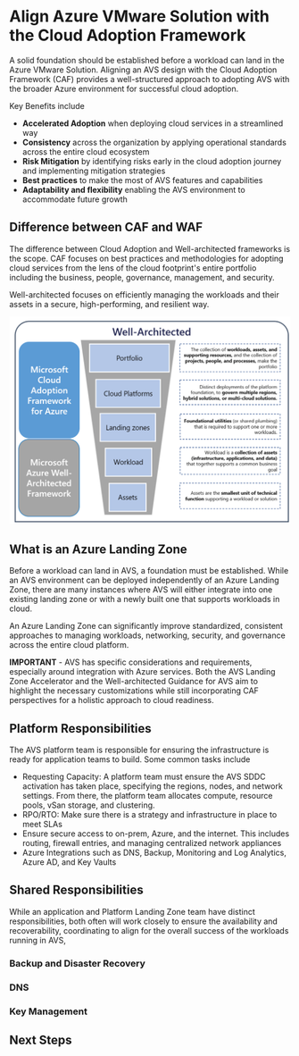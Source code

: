 # Align Azure VMware Solution with the Cloud Adoption Framework 
A solid foundation should be established before a workload can land in the Azure VMware Solution. Aligning an AVS design with the Cloud Adoption Framework (CAF) provides a well-structured approach to adopting AVS with the broader Azure environment for 
successful cloud adoption. 

Key Benefits include

- **Accelerated Adoption** when deploying cloud services in a streamlined way 
- **Consistency** across the organization by applying operational standards across the entire cloud ecosystem
- **Risk Mitigation** by identifying risks early in the cloud adoption journey and implementing mitigation strategies
- **Best practices** to make the most of AVS features and capabilities
- **Adaptability and flexibility** enabling the AVS environment to accommodate future growth

## Difference between CAF and WAF
The difference between Cloud Adoption and Well-architected frameworks is the scope. CAF focuses on best practices and methodologies for adopting cloud services from the lens of the cloud footprint's entire portfolio including the business, people, governance, management, and security. 

Well-architected focuses on efficiently managing the workloads and their assets in a secure, high-performing, and resilient way. 

![figure1](images/caf-waf.png) 


## What is an Azure Landing Zone 

Before a workload can land in AVS, a foundation must be established. While an AVS environment can be deployed independently of an Azure Landing Zone, there are many instances where AVS will either integrate into one existing landing zone or with a newly built one that supports workloads in  cloud. 

An Azure Landing Zone can significantly improve  standardized, consistent approaches to managing workloads, networking, security, and governance across the entire cloud platform. 

**IMPORTANT** - AVS has specific considerations and requirements, especially around integration with Azure services. Both the AVS Landing Zone Accelerator and the Well-architected Guidance for AVS aim to highlight the necessary customizations
while still incorporating CAF perspectives for a holistic approach to cloud readiness. 

## Platform Responsibilities 

The AVS platform team is responsible for ensuring the infrastructure is ready for application teams to build. Some common tasks include

- Requesting Capacity: A platform team must ensure the AVS SDDC activation has taken place, specifying the regions, nodes, and network settings.  From there, the platform team allocates compute, resource pools, vSan storage, and clustering.
- RPO/RTO: Make sure there is a strategy and infrastructure in place to meet SLAs
- Ensure secure access to on-prem, Azure, and the internet. This includes routing, firewall entries, and managing centralized network appliances
- Azure Integrations such as DNS, Backup, Monitoring and Log Analytics, Azure AD, and Key Vaults 

## Shared Responsibilities 
While an application and Platform Landing Zone team have distinct responsibilities, both often will work closely to ensure the availability and recoverability, coordinating to align for the overall success of the workloads running in AVS, 


### Backup and Disaster Recovery

### DNS 

### Key Management 

## Next Steps 

